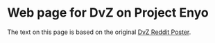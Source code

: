 Web page for DvZ on Project Enyo
================================

The text on this page is based on
the original [DvZ Reddit Poster](poster.jpg).
